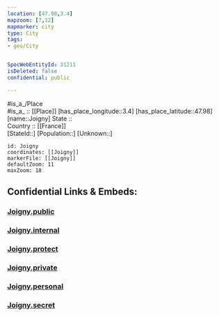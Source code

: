 ```yaml
---
location: [47.98,3.4] 
mapzoom: [7,12] 
mapmarker: city 
type: City
tags:
- geo/City


SpocWebEntityId: 31211
isDeleted: false
confidential: public

---
```

#is_a_/Place  
#is_a_ :: [[Place]] 
[has_place_longitude::3.4] 
[has_place_latitude::47.98] 
[name::Joigny] 
State ::  
Country :: [[France]]  
[StateId::] 
[Population::] 
[Unknown::] 


```leaflet
id: Joigny
coordinates: [[Joigny]] 
markerFile: [[Joigny]] 
defaultZoom: 11 
maxZoom: 18
```


## Confidential Links & Embeds: 

### [Joigny.public](/_public/\Earth\Continent\Europe\Europe~West\France\regions~France\Bourgogne-Franche-Comté\departments~Bourgogne-Franche-Comté\Yonne\communes~Yonne\Auxerre\cities~AuxerreJoigny.public.md) 

### [Joigny.internal](/_internal/\Earth\Continent\Europe\Europe~West\France\regions~France\Bourgogne-Franche-Comté\departments~Bourgogne-Franche-Comté\Yonne\communes~Yonne\Auxerre\cities~AuxerreJoigny.internal.md) 

### [Joigny.protect](/_protect/\Earth\Continent\Europe\Europe~West\France\regions~France\Bourgogne-Franche-Comté\departments~Bourgogne-Franche-Comté\Yonne\communes~Yonne\Auxerre\cities~AuxerreJoigny.protect.md) 

### [Joigny.private](/_private/\Earth\Continent\Europe\Europe~West\France\regions~France\Bourgogne-Franche-Comté\departments~Bourgogne-Franche-Comté\Yonne\communes~Yonne\Auxerre\cities~AuxerreJoigny.private.md) 

### [Joigny.personal](/_personal/\Earth\Continent\Europe\Europe~West\France\regions~France\Bourgogne-Franche-Comté\departments~Bourgogne-Franche-Comté\Yonne\communes~Yonne\Auxerre\cities~AuxerreJoigny.personal.md) 

### [Joigny.secret](/_secret/\Earth\Continent\Europe\Europe~West\France\regions~France\Bourgogne-Franche-Comté\departments~Bourgogne-Franche-Comté\Yonne\communes~Yonne\Auxerre\cities~AuxerreJoigny.secret.md)

